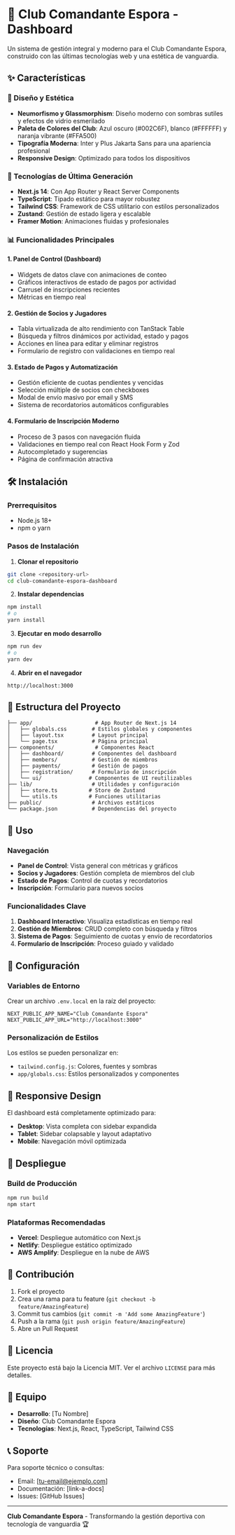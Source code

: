 # 🏀 Club Comandante Espora - Dashboard

Un sistema de gestión integral y moderno para el Club Comandante Espora, construido con las últimas tecnologías web y una estética de vanguardia.

## ✨ Características

### 🎨 Diseño y Estética
- **Neumorfismo y Glassmorphism**: Diseño moderno con sombras sutiles y efectos de vidrio esmerilado
- **Paleta de Colores del Club**: Azul oscuro (#002C6F), blanco (#FFFFFF) y naranja vibrante (#FFA500)
- **Tipografía Moderna**: Inter y Plus Jakarta Sans para una apariencia profesional
- **Responsive Design**: Optimizado para todos los dispositivos

### 🚀 Tecnologías de Última Generación
- **Next.js 14**: Con App Router y React Server Components
- **TypeScript**: Tipado estático para mayor robustez
- **Tailwind CSS**: Framework de CSS utilitario con estilos personalizados
- **Zustand**: Gestión de estado ligera y escalable
- **Framer Motion**: Animaciones fluidas y profesionales

### 📊 Funcionalidades Principales

#### 1. Panel de Control (Dashboard)
- Widgets de datos clave con animaciones de conteo
- Gráficos interactivos de estado de pagos por actividad
- Carrusel de inscripciones recientes
- Métricas en tiempo real

#### 2. Gestión de Socios y Jugadores
- Tabla virtualizada de alto rendimiento con TanStack Table
- Búsqueda y filtros dinámicos por actividad, estado y pagos
- Acciones en línea para editar y eliminar registros
- Formulario de registro con validaciones en tiempo real

#### 3. Estado de Pagos y Automatización
- Gestión eficiente de cuotas pendientes y vencidas
- Selección múltiple de socios con checkboxes
- Modal de envío masivo por email y SMS
- Sistema de recordatorios automáticos configurables

#### 4. Formulario de Inscripción Moderno
- Proceso de 3 pasos con navegación fluida
- Validaciones en tiempo real con React Hook Form y Zod
- Autocompletado y sugerencias
- Página de confirmación atractiva

## 🛠️ Instalación

### Prerrequisitos
- Node.js 18+ 
- npm o yarn

### Pasos de Instalación

1. **Clonar el repositorio**
```bash
git clone <repository-url>
cd club-comandante-espora-dashboard
```

2. **Instalar dependencias**
```bash
npm install
# o
yarn install
```

3. **Ejecutar en modo desarrollo**
```bash
npm run dev
# o
yarn dev
```

4. **Abrir en el navegador**
```
http://localhost:3000
```

## 📁 Estructura del Proyecto

```
├── app/                    # App Router de Next.js 14
│   ├── globals.css        # Estilos globales y componentes
│   ├── layout.tsx         # Layout principal
│   └── page.tsx           # Página principal
├── components/             # Componentes React
│   ├── dashboard/         # Componentes del dashboard
│   ├── members/           # Gestión de miembros
│   ├── payments/          # Gestión de pagos
│   ├── registration/      # Formulario de inscripción
│   └── ui/               # Componentes de UI reutilizables
├── lib/                   # Utilidades y configuración
│   ├── store.ts          # Store de Zustand
│   └── utils.ts          # Funciones utilitarias
├── public/                # Archivos estáticos
└── package.json           # Dependencias del proyecto
```

## 🎯 Uso

### Navegación
- **Panel de Control**: Vista general con métricas y gráficos
- **Socios y Jugadores**: Gestión completa de miembros del club
- **Estado de Pagos**: Control de cuotas y recordatorios
- **Inscripción**: Formulario para nuevos socios

### Funcionalidades Clave
1. **Dashboard Interactivo**: Visualiza estadísticas en tiempo real
2. **Gestión de Miembros**: CRUD completo con búsqueda y filtros
3. **Sistema de Pagos**: Seguimiento de cuotas y envío de recordatorios
4. **Formulario de Inscripción**: Proceso guiado y validado

## 🔧 Configuración

### Variables de Entorno
Crear un archivo `.env.local` en la raíz del proyecto:

```env
NEXT_PUBLIC_APP_NAME="Club Comandante Espora"
NEXT_PUBLIC_APP_URL="http://localhost:3000"
```

### Personalización de Estilos
Los estilos se pueden personalizar en:
- `tailwind.config.js`: Colores, fuentes y sombras
- `app/globals.css`: Estilos personalizados y componentes

## 📱 Responsive Design

El dashboard está completamente optimizado para:
- **Desktop**: Vista completa con sidebar expandida
- **Tablet**: Sidebar colapsable y layout adaptativo
- **Mobile**: Navegación móvil optimizada

## 🚀 Despliegue

### Build de Producción
```bash
npm run build
npm start
```

### Plataformas Recomendadas
- **Vercel**: Despliegue automático con Next.js
- **Netlify**: Despliegue estático optimizado
- **AWS Amplify**: Despliegue en la nube de AWS

## 🤝 Contribución

1. Fork el proyecto
2. Crea una rama para tu feature (`git checkout -b feature/AmazingFeature`)
3. Commit tus cambios (`git commit -m 'Add some AmazingFeature'`)
4. Push a la rama (`git push origin feature/AmazingFeature`)
5. Abre un Pull Request

## 📄 Licencia

Este proyecto está bajo la Licencia MIT. Ver el archivo `LICENSE` para más detalles.

## 👥 Equipo

- **Desarrollo**: [Tu Nombre]
- **Diseño**: Club Comandante Espora
- **Tecnologías**: Next.js, React, TypeScript, Tailwind CSS

## 📞 Soporte

Para soporte técnico o consultas:
- Email: [tu-email@ejemplo.com]
- Documentación: [link-a-docs]
- Issues: [GitHub Issues]

---

**Club Comandante Espora** - Transformando la gestión deportiva con tecnología de vanguardia 🏆
